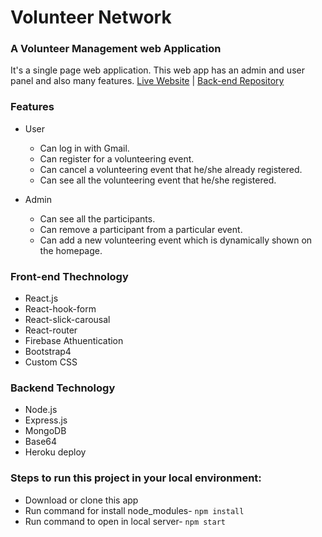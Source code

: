 # Volunteer Network
### A Volunteer Management web Application 
It's a single page web application. This web app has an admin and user panel and also many features.
[Live Website](https://volunteer-network-app.netlify.app/) | [Back-end Repository](https://github.com/kawsar00/volunteer-network-server)

### Features
* User
  + Can log in with Gmail.
  + Can register for a volunteering event.
  + Can cancel a volunteering event that he/she already registered.
  + Can see all the volunteering event that he/she registered.
 
 * Admin
   + Can see all the participants.
   +  Can remove a participant from a particular event.
   +  Can add a new volunteering event which is dynamically shown on the homepage.

### Front-end Thechnology 
* React.js
* React-hook-form
* React-slick-carousal
* React-router
* Firebase Athuentication 
* Bootstrap4
* Custom CSS

### Backend Technology
* Node.js
* Express.js
* MongoDB
* Base64
* Heroku deploy

### Steps to run this project in your local environment:

* Download or clone this app
* Run command for install node_modules- `npm install`
* Run command to open in local server- `npm start`

